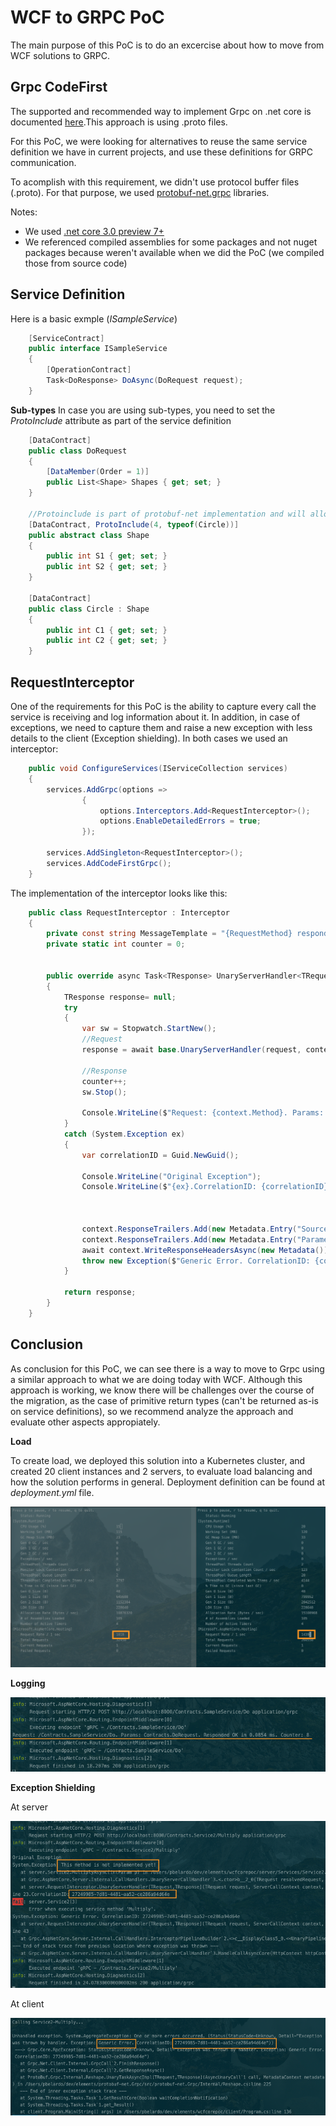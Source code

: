 # WCF to GRPC PoC

The main purpose of this PoC is to do an excercise about how to move from WCF solutions to GRPC.

## Grpc CodeFirst 

The supported and recommended way to implement Grpc on .net core is documented [here](https://docs.microsoft.com/en-us/aspnet/core/grpc/aspnetcore?view=aspnetcore-3.0&tabs=visual-studio).This approach is using .proto files.

For this PoC, we were looking for alternatives to reuse the same service definition we have in current projects, and use these definitions for GRPC communication.

To acomplish with this requirement, we didn't use protocol buffer files (.proto). For that purpose, we used [protobuf-net.grpc](https://github.com/protobuf-net/protobuf-net.Grpc) libraries.

Notes:
- We used [.net core 3.0 preview 7+](https://dotnet.microsoft.com/download/dotnet-core/3.0)
- We referenced compiled assemblies for some packages and not nuget packages because weren't available when we did the PoC (we compiled those from source code)

## Service Definition


Here is a basic exmple (*ISampleService*)
````csharp
    [ServiceContract]
    public interface ISampleService
    {
        [OperationContract]
        Task<DoResponse> DoAsync(DoRequest request);
    }
````

**Sub-types**
In case you are using sub-types, you need to set the *ProtoInclude* attribute as part of the service definition

````csharp
    [DataContract]
    public class DoRequest
    {
        [DataMember(Order = 1)]
        public List<Shape> Shapes { get; set; }
    }

    //Protoinclude is part of protobuf-net implementation and will allow to include derived classes
    [DataContract, ProtoInclude(4, typeof(Circle))]
    public abstract class Shape
    {
        public int S1 { get; set; }
        public int S2 { get; set; }
    }

    [DataContract]
    public class Circle : Shape
    {
        public int C1 { get; set; }
        public int C2 { get; set; }
    }
````

## RequestInterceptor

One of the requirements for this PoC is the ability to capture every call the service is receiving and log information about it.
In addition, in case of exceptions, we need to capture them and raise a new exception with less details to the client (Exception shielding).
In both cases we used an interceptor:

````csharp
    public void ConfigureServices(IServiceCollection services)
    {
        services.AddGrpc(options =>
                {
                    options.Interceptors.Add<RequestInterceptor>();
                    options.EnableDetailedErrors = true;
                });

        services.AddSingleton<RequestInterceptor>();
        services.AddCodeFirstGrpc();
    }
````

The implementation of the interceptor looks like this:

````csharp
    public class RequestInterceptor : Interceptor
    {
        private const string MessageTemplate = "{RequestMethod} responded {StatusCode} in {Elapsed:0.0000} ms";
        private static int counter = 0;

        
        public override async Task<TResponse> UnaryServerHandler<TRequest, TResponse>(TRequest request, ServerCallContext context, UnaryServerMethod<TRequest, TResponse> continuation)
        {
            TResponse response= null;
            try
            {
                var sw = Stopwatch.StartNew();
                //Request
                response = await base.UnaryServerHandler(request, context, continuation);

                //Response
                counter++;
                sw.Stop();

                Console.WriteLine($"Request: {context.Method}. Params: {request}. Responded {context.Status.StatusCode} in {sw.Elapsed.TotalMilliseconds:0.0000} ms. Counter: {counter}");
            }
            catch (System.Exception ex) 
            {
                var correlationID = Guid.NewGuid();

                Console.WriteLine("Original Exception");
                Console.WriteLine($"{ex}.CorrelationID: {correlationID}");

                

                context.ResponseTrailers.Add(new Metadata.Entry("Source", ex.Source));
                context.ResponseTrailers.Add(new Metadata.Entry("Parameters", request.ToString()));
                await context.WriteResponseHeadersAsync(new Metadata());
                throw new Exception($"Generic Error. CorrelationID: {correlationID}");
            }

            return response;
        }
    }
````


## Conclusion

As conclusion for this PoC, we can see there is a way to move to Grpc using a similar approach to what we are doing today with WCF. Although this approach is working, we know there will be challenges over the course of the migration, as the case of primitive return types (can't be returned as-is on service definitions), so we recommend analyze the approach and evaluate other aspects appropiately. 

**Load**

To create load, we deployed this solution into a Kubernetes cluster, and created 20 client instances and 2 servers, to evaluate load balancing and how the solution performs in general. Deployment definition can be found at *deployment.yml* file.

![](imgs/2019-07-29-10-50-54.png)

**Logging**

![](imgs/2019-07-29-12-33-03.png)

**Exception Shielding**

At server

![](imgs/2019-07-29-12-35-39.png)

At client

![](imgs/2019-07-29-12-36-44.png)



